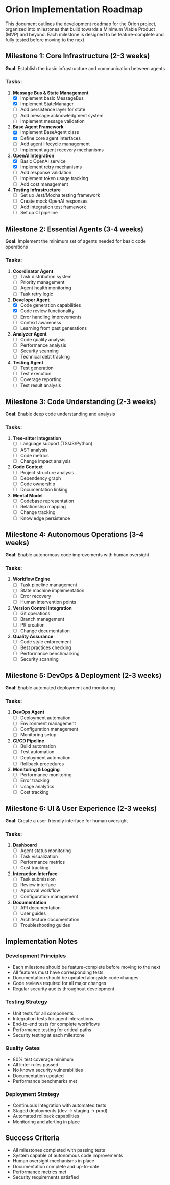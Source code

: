 # Orion Implementation Roadmap

This document outlines the development roadmap for the Orion project, organized into milestones that build towards a Minimum Viable Product (MVP) and beyond. Each milestone is designed to be feature-complete and fully tested before moving to the next.

## Milestone 1: Core Infrastructure (2-3 weeks)
**Goal**: Establish the basic infrastructure and communication between agents

### Tasks:
1. **Message Bus & State Management**
   - [x] Implement basic MessageBus
   - [x] Implement StateManager
   - [ ] Add persistence layer for state
   - [ ] Add message acknowledgment system
   - [ ] Implement message validation

2. **Base Agent Framework**
   - [x] Implement BaseAgent class
   - [x] Define core agent interfaces
   - [ ] Add agent lifecycle management
   - [ ] Implement agent recovery mechanisms

3. **OpenAI Integration**
   - [x] Basic OpenAI service
   - [x] Implement retry mechanisms
   - [ ] Add response validation
   - [ ] Implement token usage tracking
   - [ ] Add cost management

4. **Testing Infrastructure**
   - [ ] Set up Jest/Mocha testing framework
   - [ ] Create mock OpenAI responses
   - [ ] Add integration test framework
   - [ ] Set up CI pipeline

## Milestone 2: Essential Agents (3-4 weeks)
**Goal**: Implement the minimum set of agents needed for basic code operations

### Tasks:
1. **Coordinator Agent**
   - [ ] Task distribution system
   - [ ] Priority management
   - [ ] Agent health monitoring
   - [ ] Task retry logic

2. **Developer Agent**
   - [x] Code generation capabilities
   - [x] Code review functionality
   - [ ] Error handling improvements
   - [ ] Context awareness
   - [ ] Learning from past generations

3. **Analyzer Agent**
   - [ ] Code quality analysis
   - [ ] Performance analysis
   - [ ] Security scanning
   - [ ] Technical debt tracking

4. **Testing Agent**
   - [ ] Test generation
   - [ ] Test execution
   - [ ] Coverage reporting
   - [ ] Test result analysis

## Milestone 3: Code Understanding (2-3 weeks)
**Goal**: Enable deep code understanding and analysis

### Tasks:
1. **Tree-sitter Integration**
   - [ ] Language support (TS/JS/Python)
   - [ ] AST analysis
   - [ ] Code metrics
   - [ ] Change impact analysis

2. **Code Context**
   - [ ] Project structure analysis
   - [ ] Dependency graph
   - [ ] Code ownership
   - [ ] Documentation linking

3. **Mental Model**
   - [ ] Codebase representation
   - [ ] Relationship mapping
   - [ ] Change tracking
   - [ ] Knowledge persistence

## Milestone 4: Autonomous Operations (3-4 weeks)
**Goal**: Enable autonomous code improvements with human oversight

### Tasks:
1. **Workflow Engine**
   - [ ] Task pipeline management
   - [ ] State machine implementation
   - [ ] Error recovery
   - [ ] Human intervention points

2. **Version Control Integration**
   - [ ] Git operations
   - [ ] Branch management
   - [ ] PR creation
   - [ ] Change documentation

3. **Quality Assurance**
   - [ ] Code style enforcement
   - [ ] Best practices checking
   - [ ] Performance benchmarking
   - [ ] Security scanning

## Milestone 5: DevOps & Deployment (2-3 weeks)
**Goal**: Enable automated deployment and monitoring

### Tasks:
1. **DevOps Agent**
   - [ ] Deployment automation
   - [ ] Environment management
   - [ ] Configuration management
   - [ ] Monitoring setup

2. **CI/CD Pipeline**
   - [ ] Build automation
   - [ ] Test automation
   - [ ] Deployment automation
   - [ ] Rollback procedures

3. **Monitoring & Logging**
   - [ ] Performance monitoring
   - [ ] Error tracking
   - [ ] Usage analytics
   - [ ] Cost tracking

## Milestone 6: UI & User Experience (2-3 weeks)
**Goal**: Create a user-friendly interface for human oversight

### Tasks:
1. **Dashboard**
   - [ ] Agent status monitoring
   - [ ] Task visualization
   - [ ] Performance metrics
   - [ ] Cost tracking

2. **Interaction Interface**
   - [ ] Task submission
   - [ ] Review interface
   - [ ] Approval workflow
   - [ ] Configuration management

3. **Documentation**
   - [ ] API documentation
   - [ ] User guides
   - [ ] Architecture documentation
   - [ ] Troubleshooting guides

## Implementation Notes

### Development Principles
- Each milestone should be feature-complete before moving to the next
- All features must have corresponding tests
- Documentation should be updated alongside code changes
- Code reviews required for all major changes
- Regular security audits throughout development

### Testing Strategy
- Unit tests for all components
- Integration tests for agent interactions
- End-to-end tests for complete workflows
- Performance testing for critical paths
- Security testing at each milestone

### Quality Gates
- 80% test coverage minimum
- All linter rules passed
- No known security vulnerabilities
- Documentation updated
- Performance benchmarks met

### Deployment Strategy
- Continuous Integration with automated tests
- Staged deployments (dev → staging → prod)
- Automated rollback capabilities
- Monitoring and alerting in place

## Success Criteria
- All milestones completed with passing tests
- System capable of autonomous code improvements
- Human oversight mechanisms in place
- Documentation complete and up-to-date
- Performance metrics met
- Security requirements satisfied 